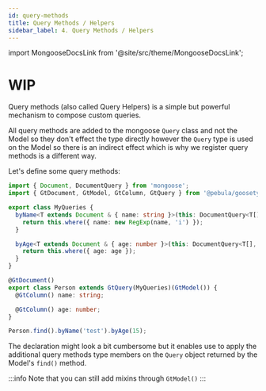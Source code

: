 ```yaml
---
id: query-methods
title: Query Methods / Helpers
sidebar_label: 4. Query Methods / Helpers
---
```

import MongooseDocsLink from '@site/src/theme/MongooseDocsLink';

# WIP

<MongooseDocsLink type="schema" hash="query-helpers">Query methods</MongooseDocsLink> (also called Query Helpers) is a simple but powerful
mechanism to compose custom queries.  

All query methods are added to the mongoose `Query` class and not the Model so they don't effect the type directly
however the `Query` type is used on the Model so there is an indirect effect which is why we register query methods
is a different way.

Let's define some query methods:

```typescript
import { Document, DocumentQuery } from 'mongoose';
import { GtDocument, GtModel, GtColumn, GtQuery } from '@pebula/goosetyped';

export class MyQueries {
  byName<T extends Document & { name: string }>(this: DocumentQuery<T[], T, MyQueries> & MyQueries, name: string): DocumentQuery<T[], T, MyQueries> & MyQueries {
    return this.where({ name: new RegExp(name, 'i') });
  }

  byAge<T extends Document & { age: number }>(this: DocumentQuery<T[], T, MyQueries> & MyQueries, age: number): DocumentQuery<T[], T, MyQueries> & MyQueries {
    return this.where({ age: age });
  }
}
```

```typescript
@GtDocument()
export class Person extends GtQuery(MyQueries)(GtModel()) {
  @GtColumn() name: string;

  @GtColumn() age: number;
}
```

```typescript
Person.find().byName('test').byAge(15);
```

The declaration might look a bit cumbersome but it enables use to apply the additional query methods type members
on the `Query` object returned by the Model's `find()` method.

:::info
Note that you can still add mixins through `GtModel()`
:::